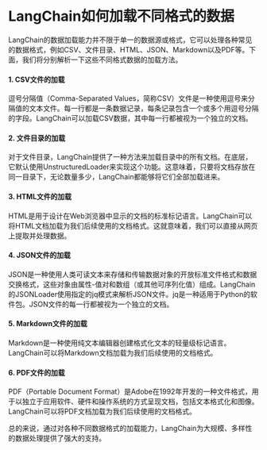 # LangChain如何加载不同格式的数据

LangChain的数据加载能力并不限于单一的数据源或格式，它可以处理各种常见的数据格式，例如CSV、文件目录、HTML、JSON、Markdown以及PDF等。下面，我们将分别解析一下这些不同格式数据的加载方法。

####   1. CSV文件的加载

逗号分隔值（Comma-Separated Values，简称CSV）文件是一种使用逗号来分隔值的文本文件。每一行都是一条数据记录，每条记录包含一个或多个用逗号分隔的字段。LangChain可以加载CSV数据，其中每一行都被视为一个独立的文档。

####   2. 文件目录的加载

对于文件目录，LangChain提供了一种方法来加载目录中的所有文档。在底层，它默认使用UnstructuredLoader来实现这个功能。这意味着，只要将文档存放在同一目录下，无论数量多少，LangChain都能够将它们全部加载进来。

####   3. HTML文件的加载

HTML是用于设计在Web浏览器中显示的文档的标准标记语言。LangChain可以将HTML文档加载为我们后续使用的文档格式。这就意味着，我们可以直接从网页上提取并处理数据。

####   4. JSON文件的加载

JSON是一种使用人类可读文本来存储和传输数据对象的开放标准文件格式和数据交换格式，这些对象由属性-值对和数组（或其他可序列化值）组成。LangChain的JSONLoader使用指定的jq模式来解析JSON文件。jq是一种适用于Python的软件包。JSON文件的每一行都被视为一个独立的文档。

####   5. Markdown文件的加载

Markdown是一种使用纯文本编辑器创建格式化文本的轻量级标记语言。LangChain可以将Markdown文档加载为我们后续使用的文档格式。

####   6. PDF文件的加载

PDF（Portable Document Format）是Adobe在1992年开发的一种文件格式，用于以独立于应用软件、硬件和操作系统的方式呈现文档，包括文本格式化和图像。LangChain可以将PDF文档加载为我们后续使用的文档格式。

总的来说，通过对各种不同数据格式的加载能力，LangChain为大规模、多样性的数据处理提供了强大的支持。